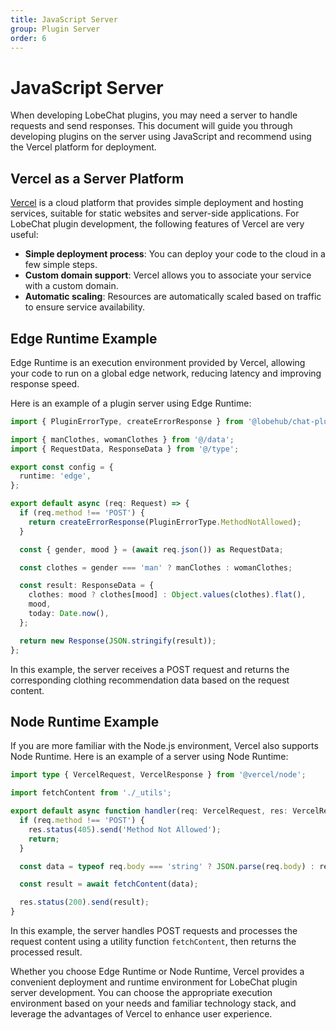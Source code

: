 ```yaml
---
title: JavaScript Server
group: Plugin Server
order: 6
---
```


# JavaScript Server

When developing LobeChat plugins, you may need a server to handle requests and send responses. This document will guide you through developing plugins on the server using JavaScript and recommend using the Vercel platform for deployment.

## Vercel as a Server Platform

[Vercel](https://vercel.com/) is a cloud platform that provides simple deployment and hosting services, suitable for static websites and server-side applications. For LobeChat plugin development, the following features of Vercel are very useful:

- **Simple deployment process**: You can deploy your code to the cloud in a few simple steps.
- **Custom domain support**: Vercel allows you to associate your service with a custom domain.
- **Automatic scaling**: Resources are automatically scaled based on traffic to ensure service availability.

## Edge Runtime Example

Edge Runtime is an execution environment provided by Vercel, allowing your code to run on a global edge network, reducing latency and improving response speed.

Here is an example of a plugin server using Edge Runtime:

```ts
import { PluginErrorType, createErrorResponse } from '@lobehub/chat-plugin-sdk';

import { manClothes, womanClothes } from '@/data';
import { RequestData, ResponseData } from '@/type';

export const config = {
  runtime: 'edge',
};

export default async (req: Request) => {
  if (req.method !== 'POST') {
    return createErrorResponse(PluginErrorType.MethodNotAllowed);
  }

  const { gender, mood } = (await req.json()) as RequestData;

  const clothes = gender === 'man' ? manClothes : womanClothes;

  const result: ResponseData = {
    clothes: mood ? clothes[mood] : Object.values(clothes).flat(),
    mood,
    today: Date.now(),
  };

  return new Response(JSON.stringify(result));
};
```

In this example, the server receives a POST request and returns the corresponding clothing recommendation data based on the request content.

## Node Runtime Example

If you are more familiar with the Node.js environment, Vercel also supports Node Runtime. Here is an example of a server using Node Runtime:

```ts
import type { VercelRequest, VercelResponse } from '@vercel/node';

import fetchContent from './_utils';

export default async function handler(req: VercelRequest, res: VercelResponse) {
  if (req.method !== 'POST') {
    res.status(405).send('Method Not Allowed');
    return;
  }

  const data = typeof req.body === 'string' ? JSON.parse(req.body) : req.body;

  const result = await fetchContent(data);

  res.status(200).send(result);
}
```

In this example, the server handles POST requests and processes the request content using a utility function `fetchContent`, then returns the processed result.

Whether you choose Edge Runtime or Node Runtime, Vercel provides a convenient deployment and runtime environment for LobeChat plugin server development. You can choose the appropriate execution environment based on your needs and familiar technology stack, and leverage the advantages of Vercel to enhance user experience.
